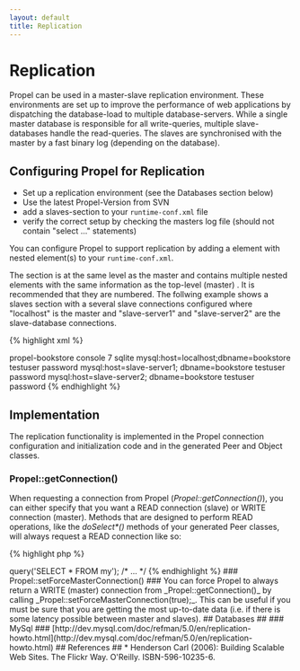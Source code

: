 ```yaml
---
layout: default
title: Replication
---
```


# Replication #

Propel can be used in a master-slave replication environment. These environments are set up to improve the performance of web applications by dispatching the database-load to multiple database-servers. While a single master database is responsible for all write-queries, multiple slave-databases handle the read-queries. The slaves are synchronised with the master by a fast binary log (depending on the database).

## Configuring Propel for Replication ##

  * Set up a replication environment (see the Databases section below)
  * Use the latest Propel-Version from SVN
  * add a slaves-section to your `runtime-conf.xml` file
  * verify the correct setup by checking the masters log file (should not contain "select ..." statements)

You can configure Propel to support replication by adding a <slaves> element with nested <connection> element(s) to your `runtime-conf.xml`.

The <slaves> section is at the same level as the master <connection> and contains multiple nested <connection> elements with the same information as the top-level (master) <connection>. It is recommended that they are numbered. The follwing example shows a slaves section with a several slave connections configured where "localhost" is the master and "slave-server1" and "slave-server2" are the slave-database connections.

{% highlight xml %}
<?xml version="1.0"?>
<config>
  <log>
    <ident>propel-bookstore</ident>
    <name>console</name>
    <level>7</level>
  </log>
  <propel>
    <datasources default="bookstore">
      <datasource id="bookstore">
        <adapter>sqlite</adapter>
        <connection>
          <dsn>mysql:host=localhost;dbname=bookstore</dsn>
          <user>testuser</user>
          <password>password</password>
        </connection>
        <slaves>
         <connection>
          <dsn>mysql:host=slave-server1; dbname=bookstore</dsn>
          <user>testuser</user>
          <password>password</password>
         </connection>
         <connection>
          <dsn>mysql:host=slave-server2; dbname=bookstore</dsn>
          <user>testuser</user>
          <password>password</password>
         </connection>
        </slaves>
      </datasource>
    </datasources>
  </propel>
</config>
{% endhighlight %}

## Implementation ##

The replication functionality is implemented in the Propel connection configuration and initialization code and in the generated Peer and Object classes.

### Propel::getConnection() ###

When requesting a connection from Propel (_Propel::getConnection()_), you can either specify that you want a READ connection (slave) or WRITE connection (master).  Methods that are designed to perform READ operations, like the _doSelect*()_ methods of your generated Peer classes, will always request a READ connection like so:

{% highlight php %}
<?php

$con = Propel::getConnection(MyPeer::DATABASE_NAME, Propel::CONNECTION_READ);
{% endhighlight %}

Other methods that are designed to perform write operations will explicitly request a Propel::CONNECTION_WRITE connection.  The WRITE connections are also the default, however, so applications that make a call to _Propel::getConnection()_ without specifying a connection mode will always get a master connection.

If you do have configured slave connections, Propel will choose a single random slave to use per request for any connections where the mode is Propel::CONNECTION_READ.

Both READ (slave) and WRITE (master) connections are only configured on demand.  If all of your SQL statements are SELECT queries, Propel will never create a connection to the master database (unless, of course, you have configured Propel to always use the master connection -- see below).

_Important:_ if you are using Propel to execute custom SQL queries in your application (and you want to make sure that Propel respects your replication setup), you will need to explicitly get the correct connection.  For example:

{% highlight php %}
<?php

$con = Propel::getConnection(MyPeer::DATABASE_NAME, Propel::CONNECTION_READ);
$stmt = $con->query('SELECT * FROM my');
/* ... */
{% endhighlight %}

### Propel::setForceMasterConnection() ###

You can force Propel to always return a WRITE (master) connection from _Propel::getConnection()_ by calling _Propel::setForceMasterConnection(true);_.  This can be useful if you must be sure that you are getting the most up-to-date data (i.e. if there is some latency possible between master and slaves).

## Databases ##

### MySql ###

[http://dev.mysql.com/doc/refman/5.0/en/replication-howto.html](http://dev.mysql.com/doc/refman/5.0/en/replication-howto.html)

## References ##

* Henderson Carl (2006): Building Scalable Web Sites. The Flickr Way. O'Reilly. ISBN-596-10235-6.
